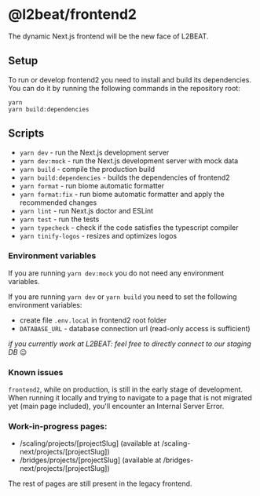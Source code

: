# @l2beat/frontend2

The dynamic Next.js frontend will be the new face of L2BEAT.

## Setup

To run or develop frontend2 you need to install and build its dependencies. You can do it by running the following
commands in the repository root:

```
yarn
yarn build:dependencies
```

## Scripts

- `yarn dev` - run the Next.js development server
- `yarn dev:mock` - run the Next.js development server with mock data
- `yarn build` - compile the production build
- `yarn build:dependencies` - builds the dependencies of frontend2
- `yarn format` - run biome automatic formatter
- `yarn format:fix` - run biome automatic formatter and apply the recommended changes
- `yarn lint` - run Next.js doctor and ESLint
- `yarn test` - run the tests
- `yarn typecheck` - check if the code satisfies the typescript compiler
- `yarn tinify-logos` - resizes and optimizes logos

### Environment variables
If you are running `yarn dev:mock` you do not need any environment variables.

If you are running `yarn dev` or `yarn build` you need to set the following environment variables:
- create file `.env.local` in frontend2 root folder
- `DATABASE_URL` - database connection url (read-only access is sufficient)

*if you currently work at L2BEAT: feel free to directly connect to our staging DB* 😉

### Known issues

`frontend2`, while on production, is still in the early stage of development. When running it locally and trying to navigate to a page that is not migrated yet (main page included), you'll encounter an Internal Server Error.

### Work-in-progress pages:
- /scaling/projects/[projectSlug] (available at /scaling-next/projects/[projectSlug])
- /bridges/projects/[projectSlug] (available at /bridges-next/projects/[projectSlug])

The rest of pages are still present in the legacy frontend.
